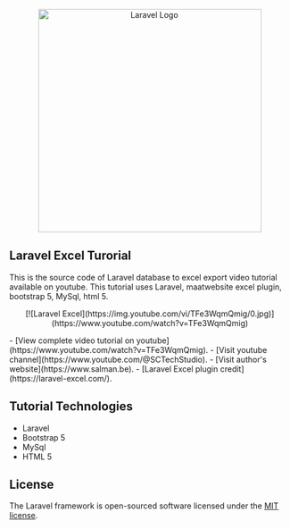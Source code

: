 
<p align="center"><a href="https://laravel.com" target="_blank"><img src="https://raw.githubusercontent.com/laravel/art/master/logo-lockup/5%20SVG/2%20CMYK/1%20Full%20Color/laravel-logolockup-cmyk-red.svg" width="400" alt="Laravel Logo"></a></p>

## Laravel Excel Turorial

This is the source code of Laravel database to excel export video tutorial available on youtube. This tutorial uses Laravel, maatwebsite excel plugin, bootstrap 5, MySql, html 5.

<p align="center">
[![Laravel Excel](https://img.youtube.com/vi/TFe3WqmQmig/0.jpg)](https://www.youtube.com/watch?v=TFe3WqmQmig)
</p>
- [View complete video tutorial on youtube](https://www.youtube.com/watch?v=TFe3WqmQmig).
- [Visit youtube channel](https://www.youtube.com/@SCTechStudio).
- [Visit author's website](https://www.salman.be).
- [Laravel Excel plugin credit](https://laravel-excel.com/).

## Tutorial Technologies

- Laravel
- Bootstrap 5
- MySql
- HTML 5

## License

The Laravel framework is open-sourced software licensed under the [MIT license](https://opensource.org/licenses/MIT).



